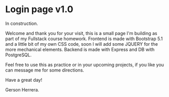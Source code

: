# Login page v1.0
In construction.

Welcome and thank you for your visit, this is a small page I'm building as part of my Fullstack course homework.
Frontend is made with Bootstrap 5.1 and a little bit of my own CSS code, soon I will add some JQUERY for the more mechanical elements.
Backend is made with Express and DB with PostgreSQL.

Feel free to use this as practice or in your upcoming projects, if you like you can message me for some directions.

Have a great day!

Gerson Herrera.



